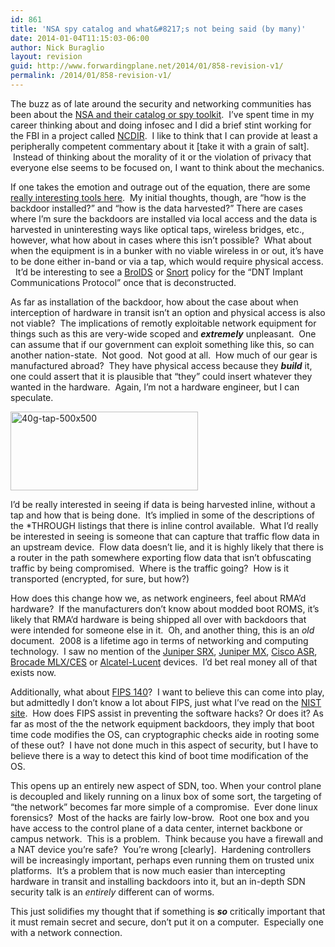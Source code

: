 ```yaml
---
id: 861
title: 'NSA spy catalog and what&#8217;s not being said (by many)'
date: 2014-01-04T11:15:03-06:00
author: Nick Buraglio
layout: revision
guid: http://www.forwardingplane.net/2014/01/858-revision-v1/
permalink: /2014/01/858-revision-v1/
---
```

The buzz as of late around the security and networking communities has been about the <a href="http://www.spiegel.de/international/world/nsa-secret-toolbox-ant-unit-offers-spy-gadgets-for-every-need-a-941006.html" target="_blank">NSA and their catalog or spy toolkit</a>.  I&#8217;ve spent time in my career thinking about and doing infosec and I did a brief stint working for the FBI in a project called <a href="http://gcn.com/articles/2007/08/20/fbi-launches-cybersecurity-project.aspx" target="_blank">NCDIR</a>.  I like to think that I can provide at least a peripherally competent commentary about it [take it with a grain of salt].  Instead of thinking about the morality of it or the violation of privacy that everyone else seems to be focused on, I want to think about the mechanics.

If one takes the emotion and outrage out of the equation, there are some <a href="http://permalink.gmane.org/gmane.comp.encryption.general/17244" target="_blank">really interesting tools here</a>.  My initial thoughts, though, are &#8220;how is the backdoor installed?&#8221; and &#8220;how is the data harvested?&#8221; There are cases where I&#8217;m sure the backdoors are installed via local access and the data is harvested in uninteresting ways like optical taps, wireless bridges, etc., however, what how about in cases where this isn&#8217;t possible?  What about when the equipment is in a bunker with no viable wireless in or out, it&#8217;s have to be done either in-band or via a tap, which would require physical access.   It&#8217;d be interesting to see a <a href="http://www.bro.org/" target="_blank">BroIDS</a> or <a href="http://www.snort.org/" target="_blank">Snort</a> policy for the &#8220;DNT Implant Communications Protocol&#8221; once that is deconstructed.

As far as installation of the backdoor, how about the case about when interception of hardware in transit isn&#8217;t an option and physical access is also not viable?  The implications of remotly exploitable network equipment for things such as this are very-wide scoped and **_extremely_** unpleasant.  One can assume that if our government can exploit something like this, so can another nation-state.  Not good.  Not good at all.  How much of our gear is manufactured abroad?  They have physical access because they **_build_** it, one could assert that it is plausible that &#8220;they&#8221; could insert whatever they wanted in the hardware.  Again, I&#8217;m not a hardware engineer, but I can speculate.

[<img class="alignright size-medium wp-image-859" alt="40g-tap-500x500" src="http://www.forwardingplane.net/wp-content/uploads/2014/01/40g-tap-500x500-300x126.jpg" width="300" height="126" srcset="http://www.forwardingplane.net/wp-content/uploads/2014/01/40g-tap-500x500-300x126.jpg 300w, http://www.forwardingplane.net/wp-content/uploads/2014/01/40g-tap-500x500.jpg 500w" sizes="(max-width: 300px) 100vw, 300px" />](http://www.forwardingplane.net/wp-content/uploads/2014/01/40g-tap-500x500.jpg)

I&#8217;d be really interested in seeing if data is being harvested inline, without a tap and how that is being done.  It&#8217;s implied in some of the descriptions of the *THROUGH listings that there is inline control available.  What I&#8217;d really be interested in seeing is someone that can capture that traffic flow data in an upstream device.  Flow data doesn&#8217;t lie, and it is highly likely that there is a router in the path somewhere exporting flow data that isn&#8217;t obfuscating traffic by being compromised.  Where is the traffic going?  How is it transported (encrypted, for sure, but how?)

How does this change how we, as network engineers, feel about RMA&#8217;d hardware?  If the manufacturers don&#8217;t know about modded boot ROMS, it&#8217;s likely that RMA&#8217;d hardware is being shipped all over with backdoors that were intended for someone else in it.  Oh, and another thing, this is an _old_ document.  2008 is a lifetime ago in terms of networking and computing technology.  I saw no mention of the <a href="http://www.juniper.net/us/en/products-services/security/srx-series/" target="_blank">Juniper SRX</a>, <a href="http://www.juniper.net/us/en/products-services/routing/mx-series/" target="_blank">Juniper MX</a>, <a href="http://www.cisco.com/en/US/products/ps9343/prod_models_comparison.html" target="_blank">Cisco ASR</a>, <a href="http://www.brocade.com/products/all/routers/index.page" target="_blank">Brocade MLX/CES</a> or <a href="http://www.alcatel-lucent.com/" target="_blank">Alcatel-Lucent</a> devices.  I&#8217;d bet real money all of that exists now.

Additionally, what about <a href="http://en.wikipedia.org/wiki/FIPS_140" target="_blank">FIPS 140</a>?  I want to believe this can come into play, but admittedly I don&#8217;t know a lot about FIPS, just what I&#8217;ve read on the <a href="http://csrc.nist.gov/groups/STM/cmvp/standards.html#02" target="_blank">NIST site</a>.  How does FIPS assist in preventing the software hacks? Or does it? As far as most of the the network equipment backdoors, they imply that boot time code modifies the OS, can cryptographic checks aide in rooting some of these out?  I have not done much in this aspect of security, but I have to believe there is a way to detect this kind of boot time modification of the OS.

This opens up an entirely new aspect of SDN, too. When your control plane is decoupled and likely running on a linux box of some sort, the targeting of &#8220;the network&#8221; becomes far more simple of a compromise.  Ever done linux forensics?  Most of the hacks are fairly low-brow.  Root one box and you have access to the control plane of a data center, internet backbone or campus network.  This is a problem.  Think because you have a firewall and a NAT device you&#8217;re safe?  You&#8217;re wrong [clearly].  Hardening controllers will be increasingly important, perhaps even running them on trusted unix platforms.  It&#8217;s a problem that is now much easier than intercepting hardware in transit and installing backdoors into it, but an in-depth SDN security talk is an _entirely_ different can of worms.

This just solidifies my thought that if something is **_so_** critically important that it must remain secret and secure, don&#8217;t put it on a computer.  Especially one with a network connection.